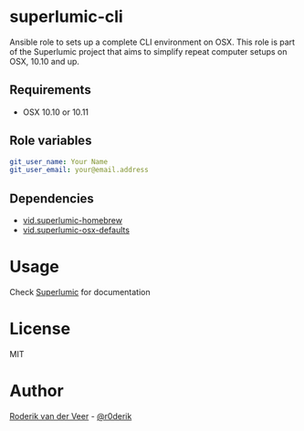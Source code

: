 # superlumic-cli

Ansible role to sets up a complete CLI environment on OSX. This role is part of the Superlumic project that aims to simplify repeat computer setups on OSX, 10.10 and up.

## Requirements

* OSX 10.10 or 10.11

## Role variables

```yaml
git_user_name: Your Name
git_user_email: your@email.address
```

## Dependencies

* [vid.superlumic-homebrew](https://github.com/superlumic/ansible-role-homebrew)
* [vid.superlumic-osx-defaults](https://github.com/superlumic/ansible-role-osx-defaults)

# Usage

Check [Superlumic](https://github.com/superlumic/superlumic) for documentation

# License

MIT

# Author

[Roderik van der Veer](mailto:roderik@superlumic.com) - [@r0derik](https://twitter.com/r0derik)

